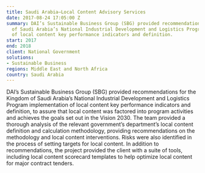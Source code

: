 ```yaml
---
title: Saudi Arabia—Local Content Advisory Services
date: 2017-08-24 17:05:00 Z
summary: DAI’s Sustainable Business Group (SBG) provided recommendations for the Kingdom
  of Saudi Arabia’s National Industrial Development and Logistics Program implementation
  of local content key performance indicators and definition.
start: 2017
end: 2018
client: National Government
solutions:
- Sustainable Business
regions: Middle East and North Africa
country: Saudi Arabia
---
```


DAI’s Sustainable Business Group (SBG) provided recommendations for the Kingdom of Saudi Arabia’s National Industrial Development and Logistics Program implementation of local content key performance indicators and definition, to assure that local content was factored into program activities and achieves the goals set out in the Vision 2030. The team provided a thorough analysis of the relevant government’s department’s local content definition and calculation methodology, providing recommendations on the methodology and local content interventions. Risks were also identified in the process of setting targets for local content. In addition to recommendations, the project provided the client with a suite of tools, including local content scorecard templates to help optimize local content for major contract tenders.  
